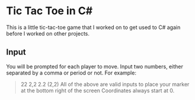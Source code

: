 # Tic Tac Toe in C#
This is a little tic-tac-toe game that I worked on to get used to C# again before I worked on other projects.

## Input
You will be prompted for each player to move. Input two numbers, either separated by a comma or period or not. For example:
> 22
> 2,2
> 2.2
> (2,2)
All of the above are valid inputs to place your marker at the bottom right of the screen
Coordinates always start at 0.
